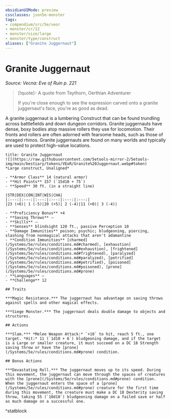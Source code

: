 ```yaml
---
obsidianUIMode: preview
cssclasses: json5e-monster
tags:
- compendium/src/5e/veor
- monster/cr/12
- monster/size/large
- monster/type/construct
aliases: ["Granite Juggernaut"]
---
```

# Granite Juggernaut
*Source: Vecna: Eve of Ruin p. 221*  

> [!quote]- A quote from Teythorn, Oerthian Adventurer  
> 
> If you're close enough to see the expression carved onto a granite juggernaut's face, you're as good as dead.

A granite juggernaut is a lumbering Construct that can be found trundling across battlefields and down dungeon corridors. Granite juggernauts have dense, boxy bodies atop massive rollers they use for locomotion. Their fronts and rollers are often adorned with fearsome heads, such as those of enraged rhinos. Granite juggernauts are found on many worlds and typically are used to protect high-value locations.

```ad-statblock
title: Granite Juggernaut
![](https://raw.githubusercontent.com/5etools-mirror-2/5etools-img/main/bestiary/tokens/VEoR/Granite%20Juggernaut.webp#token)
*Large construct, Unaligned*

- **Armor Class** 14 (natural armor)
- **Hit Points** 157 (`15d10 + 75`)
- **Speed** 30 ft. (in a straight line)

|STR|DEX|CON|INT|WIS|CHA|
|:---:|:---:|:---:|:---:|:---:|:---:|
|23 (+6)| 1 (-5)|20 (+5)| 2 (-4)|11 (+0)| 3 (-4)|

- **Proficiency Bonus** +4
- **Saving Throws** ⏤
- **Skills** ⏤
- **Senses** blindsight 120 ft., passive Perception 10
- **Damage Immunities** poison; psychic; bludgeoning, piercing, slashing from nonmagical attacks that aren't adamantine
- **Condition Immunities** [charmed](/Systems/5e/rules/conditions.md#charmed), [exhaustion](/Systems/5e/rules/conditions.md#exhaustion), [frightened](/Systems/5e/rules/conditions.md#frightened), [paralyzed](/Systems/5e/rules/conditions.md#paralyzed), [petrified](/Systems/5e/rules/conditions.md#petrified), [poisoned](/Systems/5e/rules/conditions.md#poisoned), [prone](/Systems/5e/rules/conditions.md#prone)
- **Languages** —
- **Challenge** 12

## Traits

***Magic Resistance.*** The juggernaut has advantage on saving throws against spells and other magical effects.

***Siege Monster.*** The juggernaut deals double damage to objects and structures.

## Actions

***Slam.*** *Melee Weapon Attack:* `+10` to hit, reach 5 ft., one target. *Hit:* 11 (`1d10 + 6`) bludgeoning damage, and if the target is a Large or smaller creature, it must succeed on a DC 18 Strength saving throw or have the [prone](/Systems/5e/rules/conditions.md#prone) condition.

## Bonus Actions

***Devastating Roll.*** The juggernaut moves up to its speed. During this movement, the juggernaut can move through the spaces of creatures with the [prone](/Systems/5e/rules/conditions.md#prone) condition. When the juggernaut enters the space of a [prone](/Systems/5e/rules/conditions.md#prone) creature for the first time during this movement, the creature must make a DC 18 Dexterity saving throw, taking 55 (`10d10`) bludgeoning damage on a failed save or half as much damage on a successful one.
```
^statblock